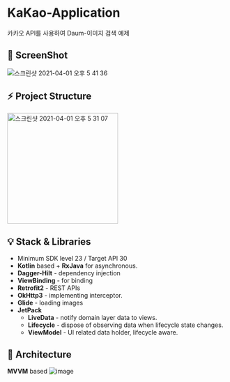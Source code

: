 # KaKao-Application
카카오 API를 사용하여 Daum-이미지 검색 예제

🚀 **ScreenShot**
-----------
![스크린샷 2021-04-01 오후 5 41 36](https://user-images.githubusercontent.com/40010002/113267674-96489b80-9311-11eb-9dfe-08982ab527f1.png)

⚡️ **Project Structure**
-----------------
<img width="254" alt="스크린샷 2021-04-01 오후 5 31 07" src="https://user-images.githubusercontent.com/40010002/113266293-15d56b00-9310-11eb-8642-e76aa256e9cc.png">

💡 **Stack & Libraries** 
--------------------        
- Minimum SDK level 23 / Target API 30
- **Kotlin** based + **RxJava** for asynchronous.
- **Dagger-Hilt** - dependency injection
- **ViewBinding** - for binding
- **Retrofit2** - REST APIs
- **OkHttp3** - implementing interceptor.   
- **Glide** - loading images
- **JetPack** 
  - **LiveData** - notify domain layer data to views.
  - **Lifecycle** - dispose of observing data when lifecycle state changes.
  - **ViewModel** - UI related data holder, lifecycle aware.

💎 **Architecture**
-------------------
**MVVM** based
![image](https://user-images.githubusercontent.com/40010002/113266203-f5a5ac00-930f-11eb-99f1-b57036a15f28.png)
